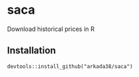# saca
Download historical prices in R

## Installation
```
devtools::install_github("arkada38/saca")
```
